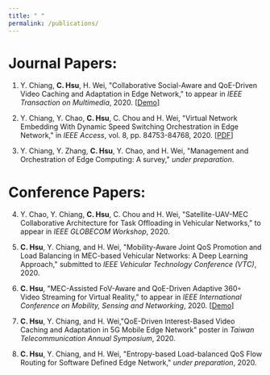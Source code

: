 ```yaml
---
title: " "
permalink: /publications/
---
```


Journal Papers:
======
1. Y. Chiang, **C. Hsu**, H. Wei, "Collaborative Social-Aware and QoE-Driven Video Caching and Adaptation in Edge Network," to appear in *IEEE Transaction on Multimedia*, 2020. [[Demo](https://sendurlanter.github.io/portfolio/)]

2. Y. Chiang, Y. Chao, **C. Hsu**, C. Chou and H. Wei, "Virtual Network Embedding With Dynamic Speed Switching Orchestration in Edge Network," in *IEEE Access*, vol. 8, pp. 84753-84768, 2020. [[PDF](https://ieeexplore.ieee.org/document/9085392)]

3. Y. Chiang, Y. Zhang, **C. Hsu**, Y. Chao, and H. Wei, "Management and Orchestration of Edge Computing: A survey," *under preparation*.

Conference Papers:
======
4. Y. Chao, Y. Chiang, **C. Hsu**, C. Chou and H. Wei, "Satellite-UAV-MEC Collaborative Architecture for Task Offloading in Vehicular Networks," to appear in *IEEE GLOBECOM Workshop*, 2020.

5. **C. Hsu**, Y. Chiang, and H. Wei, "Mobility-Aware Joint QoS Promotion and Load Balancing in MEC-based Vehicular Networks: A Deep Learning Approach," submitted to *IEEE Vehicular Technology Conference (VTC)*, 2020.

6. **C. Hsu**, "MEC-Assisted FoV-Aware and QoE-Driven Adaptive 360◦ Video Streaming for Virtual Reality," to appear in *IEEE International Conference on Mobility, Sensing and Networking*, 2020. [[Demo](https://sendurlanter.github.io/portfolio/)]

7. **C. Hsu**, Y. Chiang, and H. Wei,"QoE-Driven Interest-Based Video Caching and Adaptation in 5G Mobile Edge Network" poster in *Taiwan Telecommunication Annual Symposium*, 2020.

8. **C. Hsu**, Y. Chiang, and H. Wei, "Entropy-based Load-balanced QoS Flow Routing for Software Defined Edge Network," *under preparation*, 2020.